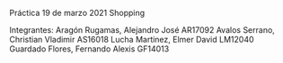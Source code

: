 Práctica 19 de marzo 2021
Shopping

Integrantes: 
    Aragón Rugamas, Alejandro José  AR17092
    Avalos Serrano, Christian Vladimir  AS16018
    Lucha Martinez, Elmer David LM12040 
    Guardado Flores, Fernando Alexis GF14013 
